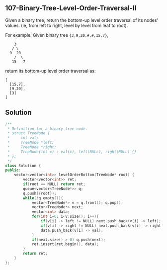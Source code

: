 ## 107-Binary-Tree-Level-Order-Traversal-II

Given a binary tree, return the bottom-up level order traversal of its nodes' values. (ie, from left to right, level by level from leaf to root).

For example:
Given binary tree `{3,9,20,#,#,15,7}`,
```
    3
   / \
  9  20
    /  \
   15   7
```
return its bottom-up level order traversal as:
```
[
  [15,7],
  [9,20],
  [3]
]
```

## Solution

```C++
/**
 * Definition for a binary tree node.
 * struct TreeNode {
 *     int val;
 *     TreeNode *left;
 *     TreeNode *right;
 *     TreeNode(int x) : val(x), left(NULL), right(NULL) {}
 * };
 */
class Solution {
public:
    vector<vector<int>> levelOrderBottom(TreeNode* root) {
        vector<vector<int>> ret;
        if(root == NULL) return ret;
        queue<vector<TreeNode*>> q;
        q.push({root});
        while(!q.empty()){
        	vector<TreeNode*> v = q.front(); q.pop();
        	vector<TreeNode*> next;
        	vector<int> data;
        	for(int i=0; i<v.size(); i++){
        		if(v[i] -> left != NULL) next.push_back(v[i] -> left);
        		if(v[i] -> right != NULL) next.push_back(v[i] -> right);
        		data.push_back(v[i] -> val);
        	}
        	if(next.size() > 0) q.push(next);
        	ret.insert(ret.begin(), data);
    	}
    	return ret;
    }
};
```